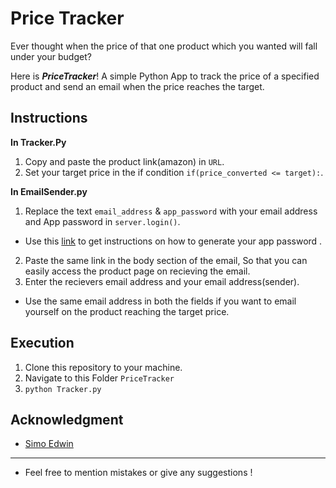 # Price Tracker

Ever thought when the price of that one product which you wanted will fall under your budget? 

Here is ***PriceTracker***! A simple Python App to track the price of a specified product and send an email when the price reaches the target. 

## Instructions
**In Tracker.Py**
1. Copy and paste the product link(amazon) in `URL`.
2. Set your target price in the if condition `if(price_converted <= target):`.

**In EmailSender.py**
1. Replace the text `email_address` & `app_password` with your email address and App password in `server.login()`. 
- Use this [link](https://support.google.com/mail/answer/185833?hl=en-GB) to get instructions on how to generate your app password . 
2. Paste the same link in the body section of the email, So that you can easily access the product page on recieving the email.
3. Enter the recievers email address and your email address(sender).
- Use the same email address in both the fields if you want to email yourself on the product reaching the target price.

## Execution
1. Clone this repository to your machine.
2. Navigate to this Folder `PriceTracker`
3. `python Tracker.py`

## Acknowledgment
- [Simo Edwin](https://github.com/developedbyed/)

---
- Feel free to mention mistakes or give any suggestions !
